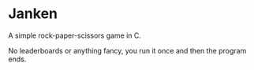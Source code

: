 # Janken
A simple rock-paper-scissors game in C.

No leaderboards or anything fancy, you run it once and then the program ends.
